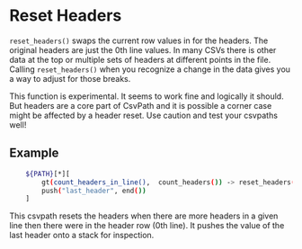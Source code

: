 
# Reset Headers

`reset_headers()` swaps the current row values in for the headers. The original headers are just the 0th line values. In many CSVs there is other data at the top or multiple sets of headers at different points in the file. Calling `reset_headers()` when you recognize a change in the data gives you a way to adjust for those breaks.

This function is experimental. It seems to work fine and logically it should. But headers are a core part of CsvPath and it is possible a corner case might be affected by a header reset. Use caution and test your csvpaths well!


## Example

```bash
    ${PATH}[*][
        gt(count_headers_in_line(),  count_headers()) -> reset_headers()
        push("last_header", end())
    ]
```

This csvpath resets the headers when there are more headers in a given line then there were in the header row (0th line). It pushes the value of the last header onto a stack for inspection.




